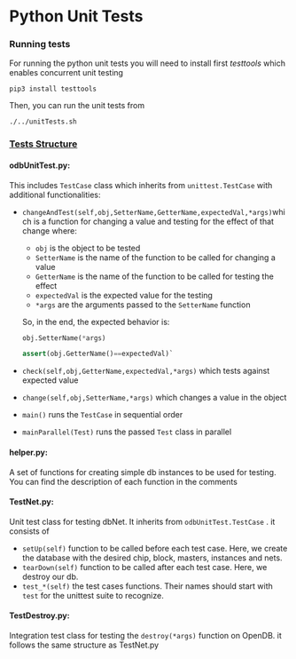 # Python Unit Tests

### Running tests

For running the python unit tests you will need to install first *testtools* which enables concurrent unit testing

`pip3 install testtools`

Then, you can run the unit tests from

`./../unitTests.sh`

### <u>Tests Structure</u>

#### odbUnitTest.py:

This includes `TestCase` class which inherits from `unittest.TestCase` with additional functionalities:

* `changeAndTest(self,obj,SetterName,GetterName,expectedVal,*args)`which is a function for changing a value and testing for the effect of that change where:

  * `obj` is the object to be tested
  * `SetterName` is the name of the function to be called for changing a value
  * `GetterName` is the name of the function to be called for testing the effect
  * `expectedVal` is the expected value for the testing
  * `*args` are the arguments passed to the `SetterName` function

  So, in the end, the expected behavior is:

  ```python
  obj.SetterName(*args)
  
  assert(obj.GetterName()==expectedVal)`
  ```

  

* `check(self,obj,GetterName,expectedVal,*args)` which tests against expected value

* `change(self,obj,SetterName,*args)` which changes a value in the object

* `main()` runs the `TestCase` in sequential order

* `mainParallel(Test)` runs the passed `Test` class in parallel

#### helper.py:

A set of functions for creating simple db instances to be used for testing.  You can find the description of each function in the comments

#### TestNet.py:

Unit test class for testing dbNet. It inherits from `odbUnitTest.TestCase` . it consists of

* `setUp(self)` function to be called before each test case. Here, we create the database with the desired chip, block, masters, instances and nets.
* `tearDown(self)` function to be called after each test case. Here, we destroy our db.
* `test_*(self)` the test cases functions. Their names should start with `test` for the unittest suite to recognize. 

#### TestDestroy.py:

Integration test class for testing the `destroy(*args)` function on OpenDB. it follows the same structure as TestNet.py

